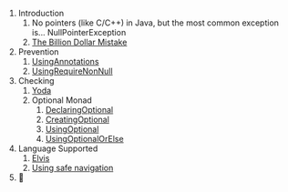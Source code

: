 1. Introduction
   1. No pointers (like C/C++) in Java, but the most common exception is... NullPointerException
   2. [The Billion Dollar Mistake](https://www.infoq.com/presentations/Null-References-The-Billion-Dollar-Mistake-Tony-Hoare/)
2. Prevention
   1. [UsingAnnotations](src/test/java/UsingAnnotations.java)
   2. [UsingRequireNonNull](src/test/java/UsingRequireNonNull.java)
3. Checking
   1. [Yoda](src/test/java/Yoda.java)
   2. Optional Monad
      1. [DeclaringOptional](src/test/java/DeclaringOptional.java)
      2. [CreatingOptional](src/test/java/CreatingOptional.java)
      3. [UsingOptional](src/test/java/UsingOptional.java)
      4. [UsingOptionalOrElse](src/test/java/UsingOptionalOrElse.java)
4. Language Supported
   1. [Elvis](src/test/groovy/Elvis.groovy)
   2. [Using safe navigation](src/test/groovy/UsingSafeNavigation.groovy)
5. 🙏
